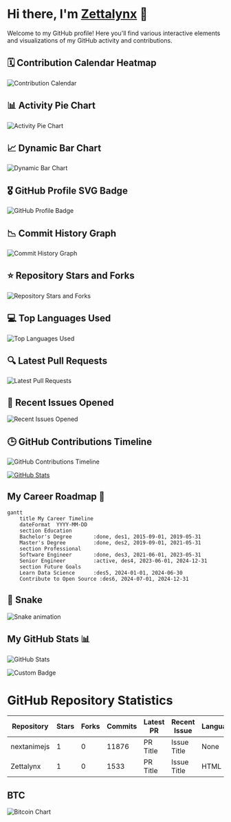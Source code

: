# Hi there, I'm [Zettalynx](https://github.com/Zettalynx) 👋

Welcome to my GitHub profile! Here you'll find various interactive elements and visualizations of my GitHub activity and contributions.

## 🗓️ Contribution Calendar Heatmap

![Contribution Calendar](https://github.com/Zettalynx/Zettalynx/blob/main/heatmap.svg)

## 📊 Activity Pie Chart

![Activity Pie Chart](https://github.com/Zettalynx/Zettalynx/blob/main/pie_chart.svg)

## 📈 Dynamic Bar Chart

![Dynamic Bar Chart](https://github.com/Zettalynx/Zettalynx/blob/main/bar_chart.svg)

## 🎖️ GitHub Profile SVG Badge

![GitHub Profile Badge](https://github.com/Zettalynx/Zettalynx/blob/main/profile_badge.svg)

## 📉 Commit History Graph

![Commit History Graph](https://github.com/Zettalynx/Zettalynx/blob/main/commit_history.svg)

## ⭐ Repository Stars and Forks

![Repository Stars and Forks](https://github.com/Zettalynx/Zettalynx/blob/main/stars_forks.svg)

## 💻 Top Languages Used

![Top Languages Used](https://github.com/Zettalynx/Zettalynx/blob/main/top_languages.svg)

## 🔍 Latest Pull Requests

![Latest Pull Requests](https://github.com/Zettalynx/Zettalynx/blob/main/latest_prs.svg)

## 🧩 Recent Issues Opened

![Recent Issues Opened](https://github.com/Zettalynx/Zettalynx/blob/main/recent_issues.svg)

## 🕒 GitHub Contributions Timeline

![GitHub Contributions Timeline](https://github.com/Zettalynx/Zettalynx/blob/main/contributions_timeline.svg)

[![GitHub Stats](https://github-readme-stats.vercel.app/api?username=Zettalynx&show_icons=true&hide_title=true&hide=contribs,prs&count_private=true&include_all_commits=true&hide_border=true&theme=dark)](https://github.com/Zettalynx)

## My Career Roadmap 🚀

```mermaid
gantt
    title My Career Timeline
    dateFormat  YYYY-MM-DD
    section Education
    Bachelor's Degree       :done, des1, 2015-09-01, 2019-05-31
    Master's Degree         :done, des2, 2019-09-01, 2021-05-31
    section Professional
    Software Engineer       :done, des3, 2021-06-01, 2023-05-31
    Senior Engineer         :active, des4, 2023-06-01, 2024-12-31
    section Future Goals
    Learn Data Science      :des5, 2024-01-01, 2024-06-30
    Contribute to Open Source :des6, 2024-07-01, 2024-12-31
```

## 🐍 Snake

![Snake animation](https://github.com/Zettalynx/Zettalynx/blob/output/snake.svg)


## My GitHub Stats 📊

![GitHub Stats](https://github.com/Zettalynx/Zettalynx/blob/main/stats.png)

![Custom Badge](https://github.com/Zettalynx/Zettalynx/blob/main/badge.svg)

<!-- START_STATS -->
# GitHub Repository Statistics
| Repository | Stars | Forks | Commits | Latest PR | Recent Issue | Language | Contributions |
|------------|-------|-------|---------|-----------|--------------|----------|---------------|
| nextanimejs | 1 | 0 | 11876 | PR Title | Issue Title | None | 32 |
| Zettalynx | 1 | 0 | 1533 | PR Title | Issue Title | HTML | 58 |

<!-- END_STATS -->

## BTC

![Bitcoin Chart](bitcoin_chart.png)

<!--
**Zettalynx/Zettalynx** is a ✨ _special_ ✨ repository because its `README.md` (this file) appears on your GitHub profile.

Here are some ideas to get you started:

- 🔭 I’m currently working on ...
- 🌱 I’m currently learning ...
- 👯 I’m looking to collaborate on ...
- 🤔 I’m looking for help with ...
- 💬 Ask me about ...
- 📫 How to reach me: ...
- 😄 Pronouns: ...
- ⚡ Fun fact: ...
-->
